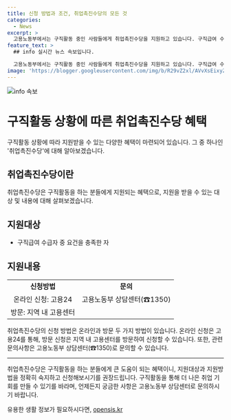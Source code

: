 ```yaml
---
title: 신청 방법과 조건, 취업촉진수당의 모든 것
categories:
  - News
excerpt: >
  고용노동부에서는 구직활동 중인 사람들에게 취업촉진수당을 지원하고 있습니다. 구직급여 수급자 중 일정 요건을 충족하는 자가 지원 가능하며, 온라인 또는 고용센터를 통해 신청할 수 있습니다. 자세한 내용은 고용노동부 상담센터(☎1350)로 문의 바랍니다.
feature_text: >
  ## info 실시간 뉴스 속보입니다.

  고용노동부에서는 구직활동 중인 사람들에게 취업촉진수당을 지원하고 있습니다. 구직급여 수급자 중 일정 요건을 충족하는 자가 지원 가능하며, 온라인 또는 고용센터를 통해 신청할 수 있습니다. 자세한 내용은 고용노동부 상담센터(☎1350)로 문의 바랍니다.
image: 'https://blogger.googleusercontent.com/img/b/R29vZ2xl/AVvXsEixyZcFfHzMRdzZMjFBmAUKJYCLCGyLL1o632UiGVXcaFdKo_bkvkuCioo0uUKlGfBVcT3P84aROyZIXSBEx3Aw5nCQ3pTgDom1WDC4m8eifvWiAmWEEVb4x6G_l8C0QH225ldMjyaFvpxGEBGNO37VmDTDMHGhJPq73UglMfDca1-0aw/s1600/blogspot.png'
---
```


<p><img src="https://blogger.googleusercontent.com/img/b/R29vZ2xl/AVvXsEixyZcFfHzMRdzZMjFBmAUKJYCLCGyLL1o632UiGVXcaFdKo_bkvkuCioo0uUKlGfBVcT3P84aROyZIXSBEx3Aw5nCQ3pTgDom1WDC4m8eifvWiAmWEEVb4x6G_l8C0QH225ldMjyaFvpxGEBGNO37VmDTDMHGhJPq73UglMfDca1-0aw/s1600/blogspot.png" alt="info 속보" /></p>

<h1>구직활동 상황에 따른 취업촉진수당 혜택</h1>

<p data-ke-size="size16">구직활동 상황에 따라 지원받을 수 있는 다양한 혜택이 마련되어 있습니다. 그 중 하나인 '취업촉진수당'에 대해 알아보겠습니다.</p>

<h2 data-ke-size="size26">취업촉진수당이란</h2>

<p data-ke-size="size16">취업촉진수당은 구직활동을 하는 분들에게 지원되는 혜택으로, 지원을 받을 수 있는 대상 및 내용에 대해 살펴보겠습니다.</p>

<h2 data-ke-size="size26">지원대상</h2>

<ul>
    <li>구직급여 수급자 중 요건을 충족한 자</li>
</ul>

<h2 data-ke-size="size26">지원내용</h2>

<table>
    <tr>
        <td style="text-align: center; height: 17px;"><b>신청방법</b></td>
        <td style="text-align: center; height: 17px;"><b>문의</b></td>
    </tr>
    <tr>
        <td style="text-align: center; height: 17px;">온라인 신청: 고용24</td>
        <td style="text-align: center; height: 17px;">고용노동부 상담센터(☎1350)</td>
    </tr>
    <tr>
        <td style="text-align: center; height: 17px;">방문: 지역 내 고용센터</td>
        <td style="text-align: center; height: 17px;"></td>
    </tr>
</table>

<p data-ke-size="size16">취업촉진수당의 신청 방법은 온라인과 방문 두 가지 방법이 있습니다. 온라인 신청은 고용24를 통해, 방문 신청은 지역 내 고용센터를 방문하여 신청할 수 있습니다. 또한, 관련 문의사항은 고용노동부 상담센터(☎1350)로 문의할 수 있습니다.</p>

<hr>

<p data-ke-size="size16">취업촉진수당은 구직활동을 하는 분들에게 큰 도움이 되는 혜택이니, 지원대상과 지원방법을 정확히 숙지하고 신청해보시기를 권장드립니다. 구직활동을 통해 더 나은 취업 기회를 만들 수 있기를 바라며, 언제든지 궁금한 사항은 고용노동부 상담센터로 문의하시기 바랍니다.</p>
유용한 생활 정보가 필요하시다면, <a href="https://opensis.kr" rel="dofollow">opensis.kr</a>


